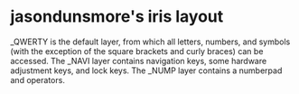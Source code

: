 # jasondunsmore's iris layout

_QWERTY is the default layer, from which all letters, numbers, and
symbols (with the exception of the square brackets and curly braces)
can be accessed. The _NAVI layer contains navigation keys, some
hardware adjustment keys, and lock keys. The _NUMP layer contains a
numberpad and operators.
